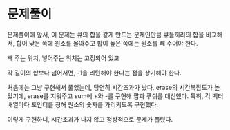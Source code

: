 # 문제풀이

문제풀이에 앞서, 이 문제는 큐의 합을 같게 만드는 문제인만큼 큐들끼리의 합을 비교해서, 합이 낮은 쪽에 원소를 몰아주고 합이 높은 쪽에는 원소를 빼 주어야 한다.

빼 주는 위치, 넣어주는 위치는 고정되어 있고

각 길이의 합보다 넘어서면, -1을 리턴해야 한다는 점을 상기해야 한다.

처음에는 그냥 구현해서 풀었는데, 당연히 시간초과가 났다. erase의 시간복잡도가 높았기에, erase를 지워주고 sum에 +와 -를 구현해 팝과 푸쉬를 대신했다. 특히, 각 벡터 배열마다 포인터를 정해 원소의 숫자를 가리키도록 구현했다.

이렇게 구현하니, 시간초과가 나지 않고 정상적으로 문제가 풀렸다.
